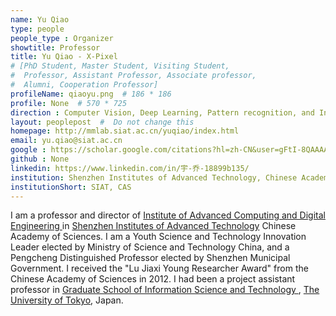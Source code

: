 ```yaml
---
name: Yu Qiao
type: people
people_type : Organizer
showtitle: Professor
title: Yu Qiao - X-Pixel
# [PhD Student, Master Student, Visiting Student,
#  Professor, Assistant Professor, Associate professor,
#  Alumni, Cooperation Professor]
profileName: qiaoyu.png  # 186 * 186
profile: None  # 570 * 725
direction : Computer Vision, Deep Learning, Pattern recognition, and Intelligent Robotics
layout: peoplepost  #  Do not change this
homepage: http://mmlab.siat.ac.cn/yuqiao/index.html
email: yu.qiao@siat.ac.cn
google : https://scholar.google.com/citations?hl=zh-CN&user=gFtI-8QAAAAJ
github : None
linkedin: https://www.linkedin.com/in/宇-乔-18899b135/
institution: Shenzhen Institutes of Advanced Technology, Chinese Academy of Sciences
institutionShort: SIAT, CAS
---
```


I am a professor and director of [Institute of Advanced Computing and Digital Engineering ](http://szs.siat.ac.cn/)in [Shenzhen Institutes of Advanced Technology](http://www.siat.ac.cn/) Chinese Academy of Sciences. I am a Youth Science and Technology Innovation Leader elected by Ministry of Science and Technology China, and a Pengcheng Distinguished Professor elected by Shenzhen Municipal Government. I received the "Lu Jiaxi Young Researcher Award" from the Chinese Academy of Sciences in 2012. I had been a project assistant professor in [Graduate School of Information Science and Technology ](http://www.i.u-tokyo.ac.jp/), [The University of Tokyo](http://www.u-tokyo.ac.jp/index_e.html), Japan.

